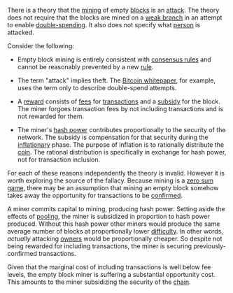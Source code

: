 There is a theory that the [mining](Glossary#mine) of empty [blocks](Glossary#block) is an [attack](Glossary#block). The theory does not require that the blocks are mined on a [weak branch](Glossary#weak) in an attempt to enable [double-spending](Glossary#double-spend). It also does not specify what [person](Glossary#person) is attacked.

Consider the following:

* Empty block mining is entirely consistent with [consensus rules](Glossary#consensus-rules) and cannot be reasonably prevented by a new [rule](Glossary#rule).

* The term "attack" implies theft. The [Bitcoin whitepaper](https://bitcoin.org/bitcoin.pdf), for example, uses the term only to describe double-spend attempts.

* A [reward](Glossary#reward) consists of [fees](Glossary#fee) for [transactions](Glossary#transaction) and a [subsidy](Glossary#subsidy) for the block. The miner forgoes transaction fees by not including transactions and is not rewarded for them.

* The miner's [hash power](Glossary#hash-power) contributes proportionally to the security of the network. The subsidy is compensation for that security during the [inflationary](Glossary#inflation) phase. The purpose of inflation is to rationally distribute the [coin](Glossary#coin). The rational distribution is specifically in exchange for hash power, not for transaction inclusion.

For each of these reasons independently the theory is invalid. However it is worth exploring the source of the fallacy. Because mining is a [zero sum game](Zero-Sum-Property), there may be an assumption that mining an empty block somehow takes away the opportunity for transactions to be [confirmed](Glossary#confirmed).

A miner commits capital to mining, producing hash power. Setting aside the effects of [pooling](Glossary#pooling), the miner is subsidized in proportion to hash power produced. Without this hash power other miners would produce the same average number of blocks at proportionally lower [difficulty](Glossary#difficulty). In other words, *actually* attacking [owners](Glossary#owner) would be proportionally cheaper. So despite not being rewarded for including transactions, the miner is securing previously-confirmed transactions.

Given that the marginal cost of including transactions is well below fee levels, the empty block miner is suffering a substantial opportunity cost. This amounts to the miner subsidizing the security of the [chain](Glossary#chain).
